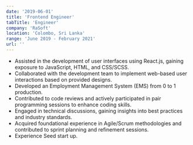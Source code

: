 ```yaml
---
date: '2019-06-01'
title: 'Frontend Engineer'
tabTitle: 'Engineer'
company: 'RaSoft'
location: 'Colombo, Sri Lanka'
range: 'June 2019 - February 2021'
url: ''
---
```


- Assisted in the development of user interfaces using React.js, gaining exposure to JavaScript, HTML, and CSS/SCSS.
- Collaborated with the development team to implement web-based user interactions based on provided designs.
- Developed an Employment Management System (EMS) from 0 to 1 production.
- Contributed to code reviews and actively participated in pair programming sessions to enhance coding skills.
- Engaged in technical discussions, gaining insights into best practices and industry standards.
- Acquired foundational experience in Agile/Scrum methodologies and contributed to sprint planning and refinement sessions.
- Experience Seed start up.
